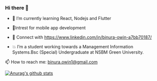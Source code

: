 ### Hi there 👋

- :construction_worker: I’m currently learning React, Nodejs and Flutter
- :iphone:Intrest for mobile app development
- :speech_balloon: Connect with  https://www.linkedin.com/in/binura-owin-a7bb70187/

- :boom: I’m a student working towards a Management Information Systems.Bsc (Special) Undergraduate at NSBM Green University.


📫 How to reach me: binura.owin1@gmail.com


[![Anurag's github stats](https://github-readme-stats.vercel.app/api?Binuraowin=anuraghazra)](https://github.com/anuraghazra/github-readme-stats)



<!--
**Binuraowin/Binuraowin** is a ✨ _special_ ✨ repository because its `README.md` (this file) appears on your GitHub profile.

Here are some ideas to get you started:

- 🔭 I’m currently working on ...
- 🌱 I’m currently learning ...
- 👯 I’m looking to collaborate on ...
- 🤔 I’m looking for help with ...
- 💬 Ask me about ...
- 📫 How to reach me: ...
- 😄 Pronouns: ...
- ⚡ Fun fact: ...
-->
